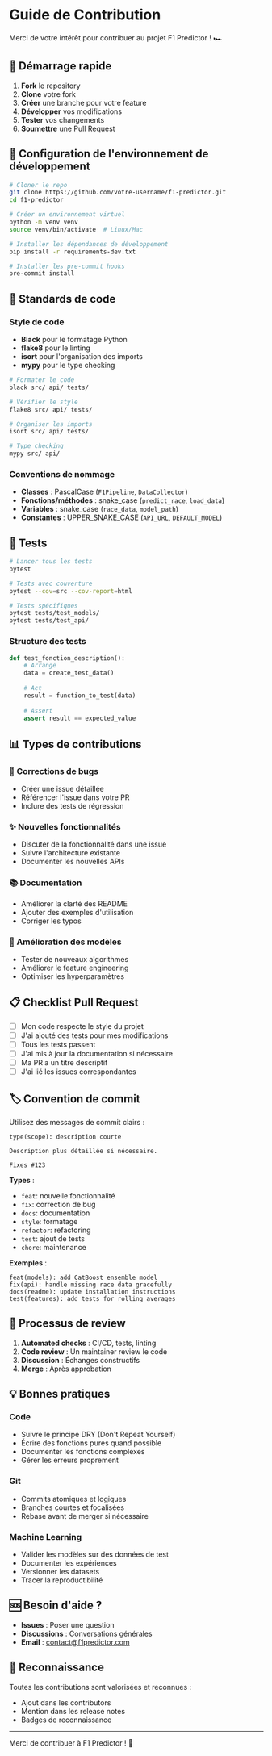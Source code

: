 # Guide de Contribution

Merci de votre intérêt pour contribuer au projet F1 Predictor ! 🏎️

## 🚀 Démarrage rapide

1. **Fork** le repository
2. **Clone** votre fork
3. **Créer** une branche pour votre feature
4. **Développer** vos modifications
5. **Tester** vos changements
6. **Soumettre** une Pull Request

## 🔧 Configuration de l'environnement de développement

```bash
# Cloner le repo
git clone https://github.com/votre-username/f1-predictor.git
cd f1-predictor

# Créer un environnement virtuel
python -m venv venv
source venv/bin/activate  # Linux/Mac

# Installer les dépendances de développement
pip install -r requirements-dev.txt

# Installer les pre-commit hooks
pre-commit install
```

## 📝 Standards de code

### Style de code
- **Black** pour le formatage Python
- **flake8** pour le linting
- **isort** pour l'organisation des imports
- **mypy** pour le type checking

```bash
# Formater le code
black src/ api/ tests/

# Vérifier le style
flake8 src/ api/ tests/

# Organiser les imports
isort src/ api/ tests/

# Type checking
mypy src/ api/
```

### Conventions de nommage
- **Classes** : PascalCase (`F1Pipeline`, `DataCollector`)
- **Fonctions/méthodes** : snake_case (`predict_race`, `load_data`)
- **Variables** : snake_case (`race_data`, `model_path`)
- **Constantes** : UPPER_SNAKE_CASE (`API_URL`, `DEFAULT_MODEL`)

## 🧪 Tests

```bash
# Lancer tous les tests
pytest

# Tests avec couverture
pytest --cov=src --cov-report=html

# Tests spécifiques
pytest tests/test_models/
pytest tests/test_api/
```

### Structure des tests
```python
def test_fonction_description():
    # Arrange
    data = create_test_data()
    
    # Act
    result = function_to_test(data)
    
    # Assert
    assert result == expected_value
```

## 📊 Types de contributions

### 🐛 Corrections de bugs
- Créer une issue détaillée
- Référencer l'issue dans votre PR
- Inclure des tests de régression

### ✨ Nouvelles fonctionnalités
- Discuter de la fonctionnalité dans une issue
- Suivre l'architecture existante
- Documenter les nouvelles APIs

### 📚 Documentation
- Améliorer la clarté des README
- Ajouter des exemples d'utilisation
- Corriger les typos

### 🔬 Amélioration des modèles
- Tester de nouveaux algorithmes
- Améliorer le feature engineering
- Optimiser les hyperparamètres

## 📋 Checklist Pull Request

- [ ] Mon code respecte le style du projet
- [ ] J'ai ajouté des tests pour mes modifications
- [ ] Tous les tests passent
- [ ] J'ai mis à jour la documentation si nécessaire
- [ ] Ma PR a un titre descriptif
- [ ] J'ai lié les issues correspondantes

## 🏷️ Convention de commit

Utilisez des messages de commit clairs :

```
type(scope): description courte

Description plus détaillée si nécessaire.

Fixes #123
```

**Types** :
- `feat`: nouvelle fonctionnalité
- `fix`: correction de bug
- `docs`: documentation
- `style`: formatage
- `refactor`: refactoring
- `test`: ajout de tests
- `chore`: maintenance

**Exemples** :
```
feat(models): add CatBoost ensemble model
fix(api): handle missing race data gracefully
docs(readme): update installation instructions
test(features): add tests for rolling averages
```

## 🔄 Processus de review

1. **Automated checks** : CI/CD, tests, linting
2. **Code review** : Un maintainer review le code
3. **Discussion** : Échanges constructifs
4. **Merge** : Après approbation

## 💡 Bonnes pratiques

### Code
- Suivre le principe DRY (Don't Repeat Yourself)
- Écrire des fonctions pures quand possible
- Documenter les fonctions complexes
- Gérer les erreurs proprement

### Git
- Commits atomiques et logiques
- Branches courtes et focalisées
- Rebase avant de merger si nécessaire

### Machine Learning
- Valider les modèles sur des données de test
- Documenter les expériences
- Versionner les datasets
- Tracer la reproductibilité

## 🆘 Besoin d'aide ?

- **Issues** : Poser une question
- **Discussions** : Conversations générales
- **Email** : contact@f1predictor.com

## 🙏 Reconnaissance

Toutes les contributions sont valorisées et reconnues :
- Ajout dans les contributors
- Mention dans les release notes
- Badges de reconnaissance

---

Merci de contribuer à F1 Predictor ! 🏁 